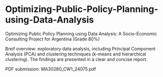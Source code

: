 # Optimizing-Public-Policy-Planning-using-Data-Analysis

Optimizing Public Policy Planning using Data Analysis: A Socio-Economic Consulting Project for Argentina (Grade 80%)

Breif overview: exploratory data analysis, including Principal Component Analysis (PCA) and clustering techniques (k-means and hierarchical clustering). The findings are presented in a clear and concise report.

PDF submission: MA30280_CW1_24075.pdf
